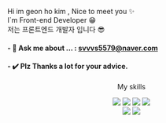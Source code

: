 Hi im geon ho kim , Nice to meet you ✨
<br/>
I`m Front-end Developer 😁 <br/>
저는 프론트엔드 개발자 입니다 😎

#### - 💬 Ask me about ... : svvvs5579@naver.com
#### - ✔️ Plz Thanks a lot for your advice.
<div align="center">
  <p>My skills</p>
  	<img src="https://img.shields.io/badge/HTML5-E34F26?style=flat&logo=HTML5&logoColor=white" />
	<img src="https://img.shields.io/badge/CSS3-1572B6?style=flat&logo=CSS3&logoColor=white" />
	<img src="https://img.shields.io/badge/JavaScript-F7DF1E?style=flat&logo=JavaScript&logoColor=white" />
  <img src="https://img.shields.io/badge/React-61DAFB?style=flat&logo=JavaScript&logoColor=white" />
  <br/>
  	<img src="https://img.shields.io/badge/GitHub-181717?style=flat&logo=GitHub&logoColor=white" />
	<a href="https://velog.io/@llvovll89/posts" target="_blank">
    <img src="https://img.shields.io/badge/Velog-20C997?style=flat&logo=Velog&logoColor=white" />
  </a>
</div>

<!--
**llvovll89/llvovll89** is a ✨ _special_ ✨ repository because its `README.md` (this file) appears on your GitHub profile.

Here are some ideas to get you started:

- 🔭 I’m currently working on ...
- 🌱 I’m currently learning ...
- 👯 I’m looking to collaborate on ...
- 🤔 I’m looking for help with ...
- 📫 How to reach me: ...
- 😄 Pronouns: ...
- ⚡ Fun fact: ...
-->
